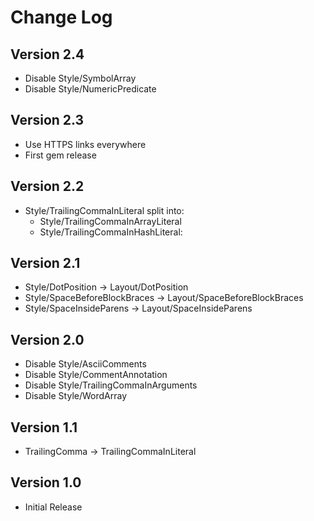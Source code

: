 # Change Log

## Version 2.4

- Disable Style/SymbolArray
- Disable Style/NumericPredicate

## Version 2.3

- Use HTTPS links everywhere
- First gem release

## Version 2.2

- Style/TrailingCommaInLiteral split into:
  - Style/TrailingCommaInArrayLiteral
  - Style/TrailingCommaInHashLiteral:

## Version 2.1

- Style/DotPosition             -> Layout/DotPosition
- Style/SpaceBeforeBlockBraces  -> Layout/SpaceBeforeBlockBraces
- Style/SpaceInsideParens       -> Layout/SpaceInsideParens

## Version 2.0

- Disable Style/AsciiComments
- Disable Style/CommentAnnotation
- Disable Style/TrailingCommaInArguments
- Disable Style/WordArray

## Version 1.1

- TrailingComma -> TrailingCommaInLiteral

## Version 1.0

- Initial Release
